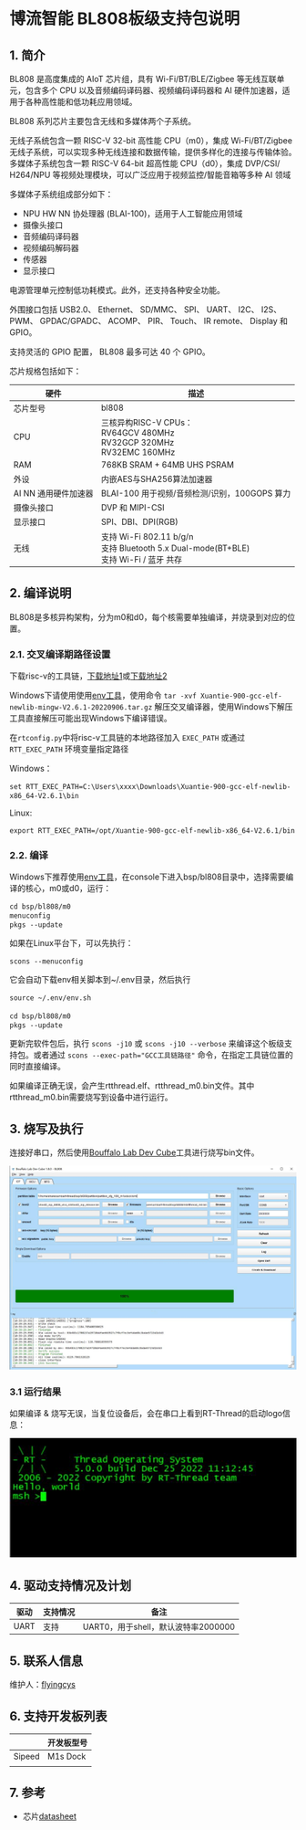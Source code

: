 # 博流智能 BL808板级支持包说明

## 1. 简介

BL808 是高度集成的 AIoT 芯片组，具有 Wi-Fi/BT/BLE/Zigbee 等无线互联单元，包含多个 CPU 以及音频编码译码器、视频编码译码器和 AI 硬件加速器，适用于各种高性能和低功耗应用领域。

BL808 系列芯片主要包含无线和多媒体两个子系统。

无线子系统包含一颗 RISC-V 32-bit 高性能 CPU（m0），集成 Wi-Fi/BT/Zigbee 无线子系统，可以实现多种无线连接和数据传输，提供多样化的连接与传输体验。
多媒体子系统包含一颗 RISC-V 64-bit 超高性能 CPU（d0），集成 DVP/CSI/ H264/NPU 等视频处理模块，可以广泛应用于视频监控/智能音箱等多种 AI 领域

多媒体子系统组成部分如下：

- NPU HW NN 协处理器 (BLAI-100)，适用于人工智能应用领域
- 摄像头接口
- 音频编码译码器
- 视频编码解码器
- 传感器
- 显示接口

电源管理单元控制低功耗模式。此外，还支持各种安全功能。

外围接口包括 USB2.0、 Ethernet、 SD/MMC、 SPI、 UART、 I2C、 I2S、 PWM、 GPDAC/GPADC、 ACOMP、 PIR、 Touch、
IR remote、 Display 和 GPIO。

支持灵活的 GPIO 配置， BL808 最多可达 40 个 GPIO。  

芯片规格包括如下：

| 硬件 | 描述 |
| -- | -- |
|芯片型号| bl808 |
|CPU| 三核异构RISC-V CPUs： <br />RV64GCV 480MHz<br/>RV32GCP 320MHz<br/>RV32EMC 160MHz |
|RAM| 768KB SRAM + 64MB UHS PSRAM |
| 外设 | 内嵌AES与SHA256算法加速器 |
| AI NN 通用硬件加速器 | BLAI-100 用于视频/音频检测/识别，100GOPS 算力 |
| 摄像头接口 | DVP 和 MIPI-CSI |
| 显示接口 | SPI、DBI、DPI(RGB) |
| 无线 | 支持 Wi-Fi 802.11 b/g/n<br/>支持 Bluetooth 5.x Dual-mode(BT+BLE)<br/>支持 Wi-Fi / 蓝牙 共存 |

## 2. 编译说明

BL808是多核异构架构，分为m0和d0，每个核需要单独编译，并烧录到对应的位置。

### 2.1. 交叉编译期路径设置
下载risc-v的工具链，[下载地址1](https://occ.t-head.cn/community/download?id=4073475960903634944)或[下载地址2](https://dl.sipeed.com/shareURL/others/toolchain)

Windows下请使用使用[env工具][1]，使用命令 `tar -xvf Xuantie-900-gcc-elf-newlib-mingw-V2.6.1-20220906.tar.gz` 解压交叉编译器，使用Windows下解压工具直接解压可能出现Windows下编译错误。

在`rtconfig.py`中将risc-v工具链的本地路径加入 `EXEC_PATH` 或通过 `RTT_EXEC_PATH` 环境变量指定路径

Windows：
```
set RTT_EXEC_PATH=C:\Users\xxxx\Downloads\Xuantie-900-gcc-elf-newlib-x86_64-V2.6.1\bin
```

Linux:
```
export RTT_EXEC_PATH=/opt/Xuantie-900-gcc-elf-newlib-x86_64-V2.6.1/bin
```

### 2.2. 编译

Windows下推荐使用[env工具][1]，在console下进入bsp/bl808目录中，选择需要编译的核心，m0或d0，运行：

    cd bsp/bl808/m0
    menuconfig
    pkgs --update

如果在Linux平台下，可以先执行：

    scons --menuconfig

它会自动下载env相关脚本到~/.env目录，然后执行

    source ~/.env/env.sh
    
    cd bsp/bl808/m0
    pkgs --update

更新完软件包后，执行 `scons -j10` 或 `scons -j10 --verbose` 来编译这个板级支持包。或者通过 `scons --exec-path="GCC工具链路径"` 命令，在指定工具链位置的同时直接编译。

如果编译正确无误，会产生rtthread.elf、rtthread_m0.bin文件。其中rtthread_m0.bin需要烧写到设备中进行运行。  

## 3. 烧写及执行

连接好串口，然后使用[Bouffalo Lab Dev Cube](https://dev.bouffalolab.com/download)工具进行烧写bin文件。

![Bouffalo Lab Dev Cube](figures/program.jpg)

### 3.1 运行结果

如果编译 & 烧写无误，当复位设备后，会在串口上看到RT-Thread的启动logo信息：

![terminal](figures/bl808.jpg)

## 4. 驱动支持情况及计划

| 驱动 | 支持情况  |  备注  |
| ------ | ----  | :------:  |
| UART | 支持 | UART0，用于shell，默认波特率2000000 |

## 5. 联系人信息

维护人：[flyingcys](https://github.com/flyingcys)

## 6. 支持开发板列表

|        | 开发板型号 |
| ------ | ---------- |
| Sipeed | M1s Dock   |
|        |            |


## 7. 参考
* 芯片[datasheet][2]

  [1]: https://www.rt-thread.org/page/download.html
  [2]: https://github.com/bouffalolab/bl_docs
